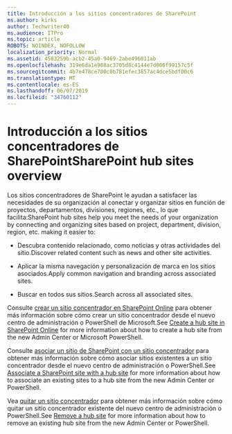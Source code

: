 ```yaml
---
title: Introducción a los sitios concentradores de SharePoint
ms.author: kirks
author: Techwriter40
ms.audience: ITPro
ms.topic: article
ROBOTS: NOINDEX, NOFOLLOW
localization_priority: Normal
ms.assetid: 4583259b-acb2-45a0-9469-2abe496011ab
ms.openlocfilehash: 319e6da1e908ac3705d8c4144e7d006f99157c5f
ms.sourcegitcommit: 4b7e478ce700c0b781efec3857ac4dce5bdf00c6
ms.translationtype: MT
ms.contentlocale: es-ES
ms.lasthandoff: 06/07/2019
ms.locfileid: "34760112"
---
```

# <a name="sharepoint-hub-sites-overview"></a><span data-ttu-id="c2b21-102">Introducción a los sitios concentradores de SharePoint</span><span class="sxs-lookup"><span data-stu-id="c2b21-102">SharePoint hub sites overview</span></span>

<span data-ttu-id="c2b21-103">Los sitios concentradores de SharePoint le ayudan a satisfacer las necesidades de su organización al conectar y organizar sitios en función de proyectos, departamentos, divisiones, regiones, etc., lo que facilita:</span><span class="sxs-lookup"><span data-stu-id="c2b21-103">SharePoint hub sites help you meet the needs of your organization by connecting and organizing sites based on project, department, division, region, etc. making it easier to:</span></span>

- <span data-ttu-id="c2b21-104">Descubra contenido relacionado, como noticias y otras actividades del sitio.</span><span class="sxs-lookup"><span data-stu-id="c2b21-104">Discover related content such as news and other site activities.</span></span>


- <span data-ttu-id="c2b21-105">Aplicar la misma navegación y personalización de marca en los sitios asociados.</span><span class="sxs-lookup"><span data-stu-id="c2b21-105">Apply common navigation and branding across associated sites.</span></span>


- <span data-ttu-id="c2b21-106">Buscar en todos sus sitios.</span><span class="sxs-lookup"><span data-stu-id="c2b21-106">Search across all associated sites.</span></span>


<span data-ttu-id="c2b21-107">Consulte [crear un sitio concentrador en SharePoint Online](https://docs.microsoft.com/sharepoint/create-hub-site) para obtener más información sobre cómo crear un sitio concentrador desde el nuevo centro de administración o PowerShell de Microsoft.</span><span class="sxs-lookup"><span data-stu-id="c2b21-107">See [Create a hub site in SharePoint Online](https://docs.microsoft.com/sharepoint/create-hub-site) for more information about how to create a hub site from the new Admin Center or Microsoft PowerShell.</span></span> 

<span data-ttu-id="c2b21-108">Consulte [asociar un sitio de SharePoint con un sitio concentrador](https://support.office.com/article/associate-a-sharepoint-site-with-a-hub-site-ae0009fd-af04-4d3d-917d-88edb43efc05) para obtener más información sobre cómo asociar sitios existentes a un sitio concentrador desde el nuevo centro de administración o PowerShell.</span><span class="sxs-lookup"><span data-stu-id="c2b21-108">See [Associate a SharePoint site with a hub site](https://support.office.com/article/associate-a-sharepoint-site-with-a-hub-site-ae0009fd-af04-4d3d-917d-88edb43efc05) for more information about how to associate an existing sites to a hub site from the new Admin Center or PowerShell.</span></span>  

<span data-ttu-id="c2b21-109">Vea [quitar un sitio concentrador](https://docs.microsoft.com/sharepoint/remove-hub-site) para obtener más información sobre cómo quitar un sitio concentrador existente del nuevo centro de administración o PowerShell.</span><span class="sxs-lookup"><span data-stu-id="c2b21-109">See [Remove a hub site](https://docs.microsoft.com/sharepoint/remove-hub-site) for more information about how to remove an existing hub site from the new Admin Center or PowerShell.</span></span> 

